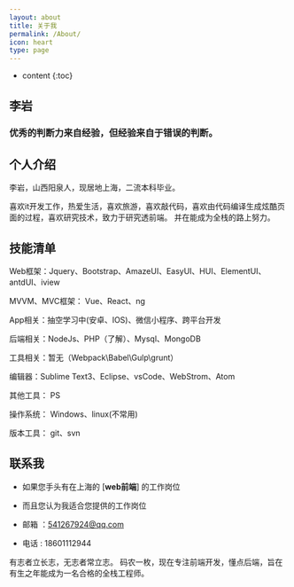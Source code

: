 ```yaml
---
layout: about
title: 关于我
permalink: /About/
icon: heart
type: page
---
```


* content
{:toc}

## 	李岩 

###  优秀的判断力来自经验，但经验来自于错误的判断。

## 	个人介绍

李岩，山西阳泉人，现居地上海，二流本科毕业。

喜欢it开发工作，热爱生活，喜欢旅游，喜欢敲代码，喜欢由代码编译生成炫酷页面的过程，喜欢研究技术，致力于研究透前端。
并在能成为全栈的路上努力。

## 	技能清单

Web框架：Jquery、Bootstrap、AmazeUI、EasyUI、HUI、ElementUI、antdUI、iview

MVVM、MVC框架： Vue、React、ng

<!-- MVC框架：Spring、Hibernate、mybatis -->

App相关：抽空学习中(安卓、IOS)、微信小程序、跨平台开发

后端相关：NodeJs、PHP（了解）、Mysql、MongoDB

工具相关：暂无（Webpack\Babel\Gulp\grunt）

编辑器：Sublime Text3、Eclipse、vsCode、WebStrom、Atom

其他工具：	PS

操作系统：	Windows、linux(不常用)

版本工具：	git、svn

## 	联系我

-	如果您手头有在上海的 [**web前端**] 的工作岗位

-	而且您认为我适合您提供的工作岗位

-	邮箱 ：541267924@qq.com

-	电话 : 18601112944	




有志者立长志，无志者常立志。
码农一枚，现在专注前端开发，懂点后端，旨在有生之年能成为一名合格的全栈工程师。
<!-- UY BEGIN -->
<div id="uyan_frame"></div>
<script type="text/javascript" src="http://v2.uyan.cc/code/uyan.js"></script>
<!-- UY END -->